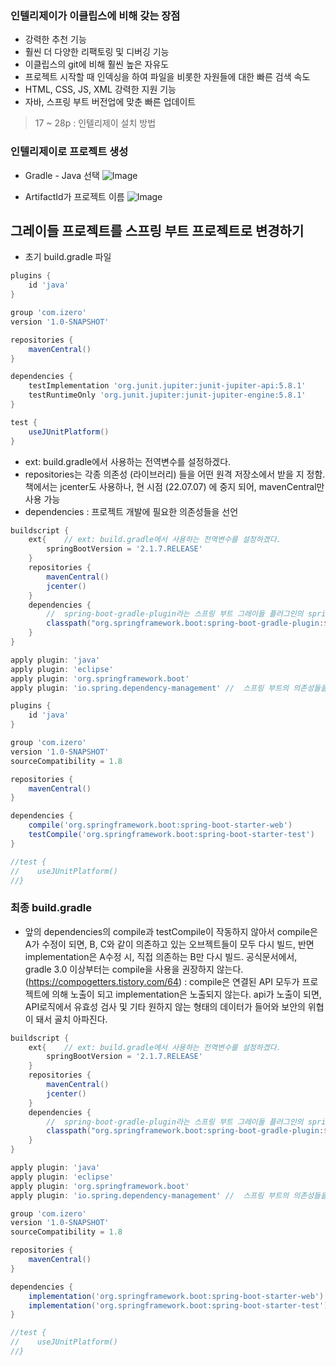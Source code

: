 ### 인텔리제이가 이클립스에 비해 갖는 장점
- 강력한 추천 기능
- 훨씬 더 다양한 리팩토링 및 디버깅 기능
- 이클립스의 git에 비해 훨씬 높은 자유도
- 프로젝트 시작할 때 인덱싱을 하여 파일을 비롯한 자원들에 대한 빠른 검색 속도
- HTML, CSS, JS, XML 강력한 지원 기능
- 자바, 스프링 부트 버전업에 맞춘 빠른 업데이트

> 17 ~ 28p : 인텔리제이 설치 방법

### 인텔리제이로 프로젝트 생성
- Gradle - Java 선택
![Image](https://i.imgur.com/bmFgFBr.png)

- ArtifactId가 프로젝트 이름
![Image](https://i.imgur.com/9XDrZYa.png)

## 그레이들 프로젝트를 스프링 부트 프로젝트로 변경하기
- 초기 build.gradle 파일
```gradle
plugins {
    id 'java'
}

group 'com.izero'
version '1.0-SNAPSHOT'

repositories {
    mavenCentral()
}

dependencies {
    testImplementation 'org.junit.jupiter:junit-jupiter-api:5.8.1'
    testRuntimeOnly 'org.junit.jupiter:junit-jupiter-engine:5.8.1'
}

test {
    useJUnitPlatform()
}
```

- ext: build.gradle에서 사용하는 전역변수를 설정하겠다.
- repositories는 각종 의존성 (라이브러리) 들을 어떤 원격 저장소에서 받을 지 정함. 책에서는 jcenter도 사용하나, 현 시점 (22.07.07) 에 중지 되어, mavenCentral만 사용 가능
- dependencies : 프로젝트 개발에 필요한 의존성들을 선언
```gradle
buildscript {
    ext{    // ext: build.gradle에서 사용하는 전역변수를 설정하겠다.
        springBootVersion = '2.1.7.RELEASE'
    }
    repositories {
        mavenCentral()
        jcenter()
    }
    dependencies {
        //  spring-boot-gradle-plugin라는 스프링 부트 그레이들 플러그인의 springBootVersion(2.1.7.RELEASE)를 의존성으로 받겠다.
        classpath("org.springframework.boot:spring-boot-gradle-plugin:${springBootVersion}")
    }
}

apply plugin: 'java'
apply plugin: 'eclipse'
apply plugin: 'org.springframework.boot'
apply plugin: 'io.spring.dependency-management' //  스프링 부트의 의존성들을 관리해주는 플러그인

plugins {
    id 'java'
}

group 'com.izero'
version '1.0-SNAPSHOT'
sourceCompatibility = 1.8

repositories {
    mavenCentral()
}

dependencies {
    compile('org.springframework.boot:spring-boot-starter-web')
    testCompile('org.springframework.boot:spring-boot-starter-test')
}

//test {
//    useJUnitPlatform()
//}
```

### 최종 build.gradle
- 앞의 dependencies의 compile과 testCompile이 작동하지 않아서 compile은 A가 수정이 되면, B, C와 같이 의존하고 있는 오브젝트들이 모두 다시 빌드, 반면 implementation은 A수정 시, 직접 의존하는 B만 다시 빌드.
공식문서에서, gradle 3.0 이상부터는 compile을 사용을 권장하지 않는다. (https://compogetters.tistory.com/64) : compile은 연결된 API 모두가 프로젝트에 의해 노출이 되고 implementation은 노출되지 않는다. api가 노출이 되면, API로직에서 유효성 검사 및 기타 원하지 않는 형태의 데이터가 들어와 보안의 위협이 돼서 골치 아파진다.
```gradle
buildscript {
    ext{    // ext: build.gradle에서 사용하는 전역변수를 설정하겠다.
        springBootVersion = '2.1.7.RELEASE'
    }
    repositories {
        mavenCentral()
        jcenter()
    }
    dependencies {
        //  spring-boot-gradle-plugin라는 스프링 부트 그레이들 플러그인의 springBootVersion(2.1.7.RELEASE)를 의존성으로 받겠다.
        classpath("org.springframework.boot:spring-boot-gradle-plugin:${springBootVersion}")
    }
}

apply plugin: 'java'
apply plugin: 'eclipse'
apply plugin: 'org.springframework.boot'
apply plugin: 'io.spring.dependency-management' //  스프링 부트의 의존성들을 관리해주는 플러그인

group 'com.izero'
version '1.0-SNAPSHOT'
sourceCompatibility = 1.8

repositories {
    mavenCentral()
}

dependencies {
    implementation('org.springframework.boot:spring-boot-starter-web')
    implementation('org.springframework.boot:spring-boot-starter-test')
}

//test {
//    useJUnitPlatform()
//}
```


